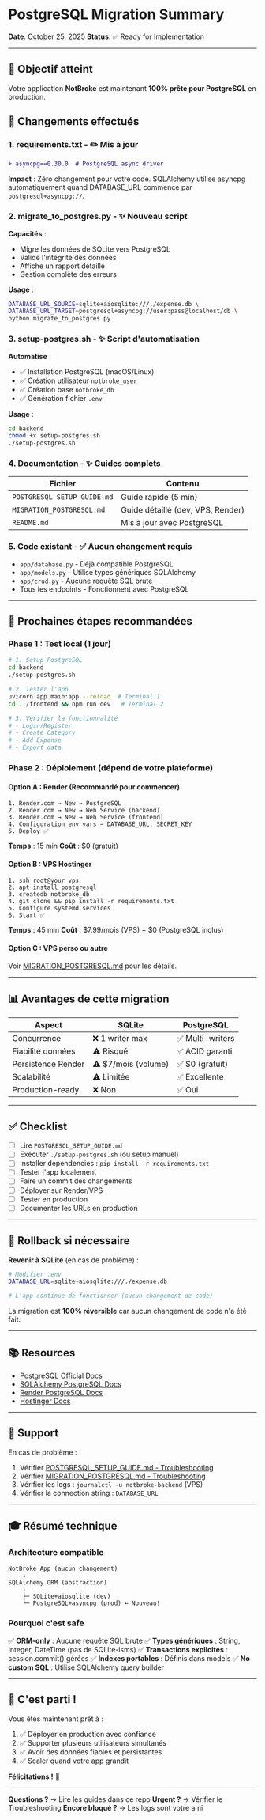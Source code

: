 # PostgreSQL Migration Summary

**Date**: October 25, 2025
**Status**: ✅ Ready for Implementation

---

## 🎯 Objectif atteint

Votre application **NotBroke** est maintenant **100% prête pour PostgreSQL** en production.

## 📝 Changements effectués

### 1. **requirements.txt** - ✏️ Mis à jour

```diff
+ asyncpg==0.30.0  # PostgreSQL async driver
```

**Impact** : Zéro changement pour votre code. SQLAlchemy utilise asyncpg automatiquement quand DATABASE_URL commence par `postgresql+asyncpg://`.

### 2. **migrate_to_postgres.py** - ✨ Nouveau script

**Capacités** :
- Migre les données de SQLite vers PostgreSQL
- Valide l'intégrité des données
- Affiche un rapport détaillé
- Gestion complète des erreurs

**Usage** :
```bash
DATABASE_URL_SOURCE=sqlite+aiosqlite:///./expense.db \
DATABASE_URL_TARGET=postgresql+asyncpg://user:pass@localhost/db \
python migrate_to_postgres.py
```

### 3. **setup-postgres.sh** - ✨ Script d'automatisation

**Automatise** :
- ✅ Installation PostgreSQL (macOS/Linux)
- ✅ Création utilisateur `notbroke_user`
- ✅ Création base `notbroke_db`
- ✅ Génération fichier `.env`

**Usage** :
```bash
cd backend
chmod +x setup-postgres.sh
./setup-postgres.sh
```

### 4. **Documentation** - ✨ Guides complets

| Fichier | Contenu |
|---------|---------|
| `POSTGRESQL_SETUP_GUIDE.md` | Guide rapide (5 min) |
| `MIGRATION_POSTGRESQL.md` | Guide détaillé (dev, VPS, Render) |
| `README.md` | Mis à jour avec PostgreSQL |

### 5. **Code existant** - ✅ Aucun changement requis

- `app/database.py` - Déjà compatible PostgreSQL
- `app/models.py` - Utilise types génériques SQLAlchemy
- `app/crud.py` - Aucune requête SQL brute
- Tous les endpoints - Fonctionnent avec PostgreSQL

---

## 🚀 Prochaines étapes recommandées

### Phase 1 : Test local (1 jour)

```bash
# 1. Setup PostgreSQL
cd backend
./setup-postgres.sh

# 2. Tester l'app
uvicorn app.main:app --reload  # Terminal 1
cd ../frontend && npm run dev   # Terminal 2

# 3. Vérifier la fonctionnalité
# - Login/Register
# - Create Category
# - Add Expense
# - Export data
```

### Phase 2 : Déploiement (dépend de votre plateforme)

#### Option A : **Render** (Recommandé pour commencer)
```
1. Render.com → New → PostgreSQL
2. Render.com → New → Web Service (backend)
3. Render.com → New → Web Service (frontend)
4. Configuration env vars → DATABASE_URL, SECRET_KEY
5. Deploy ✅
```
**Temps** : 15 min
**Coût** : $0 (gratuit)

#### Option B : **VPS Hostinger**
```
1. ssh root@your_vps
2. apt install postgresql
3. createdb notbroke_db
4. git clone && pip install -r requirements.txt
5. Configure systemd services
6. Start ✅
```
**Temps** : 45 min
**Coût** : $7.99/mois (VPS) + $0 (PostgreSQL inclus)

#### Option C : **VPS perso ou autre**
Voir [MIGRATION_POSTGRESQL.md](./MIGRATION_POSTGRESQL.md) pour les détails.

---

## 📊 Avantages de cette migration

| Aspect | SQLite | PostgreSQL |
|--------|--------|-----------|
| Concurrence | ❌ 1 writer max | ✅ Multi-writers |
| Fiabilité données | ⚠️ Risqué | ✅ ACID garanti |
| Persistence Render | ⚠️ $7/mois (volume) | ✅ $0 (gratuit) |
| Scalabilité | ⚠️ Limitée | ✅ Excellente |
| Production-ready | ❌ Non | ✅ Oui |

---

## ✅ Checklist

- [ ] Lire `POSTGRESQL_SETUP_GUIDE.md`
- [ ] Exécuter `./setup-postgres.sh` (ou setup manuel)
- [ ] Installer dependencies : `pip install -r requirements.txt`
- [ ] Tester l'app localement
- [ ] Faire un commit des changements
- [ ] Déployer sur Render/VPS
- [ ] Tester en production
- [ ] Documenter les URLs en production

---

## 🔄 Rollback si nécessaire

**Revenir à SQLite** (en cas de problème) :

```bash
# Modifier .env
DATABASE_URL=sqlite+aiosqlite:///./expense.db

# L'app continue de fonctionner (aucun changement de code)
```

La migration est **100% réversible** car aucun changement de code n'a été fait.

---

## 📚 Resources

- [PostgreSQL Official Docs](https://www.postgresql.org/docs/)
- [SQLAlchemy PostgreSQL Docs](https://docs.sqlalchemy.org/en/20/dialects/postgresql/asyncio.html)
- [Render PostgreSQL Docs](https://render.com/docs/databases)
- [Hostinger Docs](https://support.hostinger.com/)

---

## 🤝 Support

En cas de problème :

1. Vérifier [POSTGRESQL_SETUP_GUIDE.md - Troubleshooting](./POSTGRESQL_SETUP_GUIDE.md#-en-cas-de-problème)
2. Vérifier [MIGRATION_POSTGRESQL.md - Troubleshooting](./MIGRATION_POSTGRESQL.md#troubleshooting)
3. Vérifier les logs : `journalctl -u notbroke-backend` (VPS)
4. Vérifier la connection string : `DATABASE_URL`

---

## 🎓 Résumé technique

### Architecture compatible

```
NotBroke App (aucun changement)
    ↓
SQLAlchemy ORM (abstraction)
    ↓
    ├─ SQLite+aiosqlite (dev)
    └─ PostgreSQL+asyncpg (prod) ← Nouveau!
```

### Pourquoi c'est safe

✅ **ORM-only** : Aucune requête SQL brute
✅ **Types génériques** : String, Integer, DateTime (pas de SQLite-isms)
✅ **Transactions explicites** : session.commit() gérées
✅ **Indexes portables** : Définis dans models
✅ **No custom SQL** : Utilise SQLAlchemy query builder

---

## 🚀 C'est parti !

Vous êtes maintenant prêt à :

1. ✅ Déployer en production avec confiance
2. ✅ Supporter plusieurs utilisateurs simultanés
3. ✅ Avoir des données fiables et persistantes
4. ✅ Scaler quand votre app grandit

**Félicitations !** 🎉

---

**Questions ?** → Lire les guides dans ce repo
**Urgent ?** → Vérifier le Troubleshooting
**Encore bloqué ?** → Les logs sont votre ami
